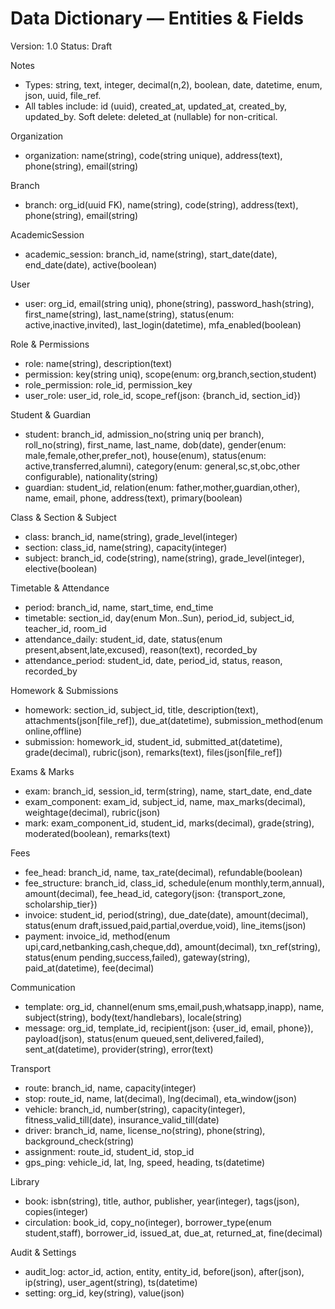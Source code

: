 # Data Dictionary — Entities & Fields

Version: 1.0
Status: Draft

Notes
- Types: string, text, integer, decimal(n,2), boolean, date, datetime, enum, json, uuid, file_ref.
- All tables include: id (uuid), created_at, updated_at, created_by, updated_by. Soft delete: deleted_at (nullable) for non-critical.

Organization
- organization: name(string), code(string unique), address(text), phone(string), email(string)

Branch
- branch: org_id(uuid FK), name(string), code(string), address(text), phone(string), email(string)

AcademicSession
- academic_session: branch_id, name(string), start_date(date), end_date(date), active(boolean)

User
- user: org_id, email(string uniq), phone(string), password_hash(string), first_name(string), last_name(string), status(enum: active,inactive,invited), last_login(datetime), mfa_enabled(boolean)

Role & Permissions
- role: name(string), description(text)
- permission: key(string uniq), scope(enum: org,branch,section,student)
- role_permission: role_id, permission_key
- user_role: user_id, role_id, scope_ref(json: {branch_id, section_id})

Student & Guardian
- student: branch_id, admission_no(string uniq per branch), roll_no(string), first_name, last_name, dob(date), gender(enum: male,female,other,prefer_not), house(enum), status(enum: active,transferred,alumni), category(enum: general,sc,st,obc,other configurable), nationality(string)
- guardian: student_id, relation(enum: father,mother,guardian,other), name, email, phone, address(text), primary(boolean)

Class & Section & Subject
- class: branch_id, name(string), grade_level(integer)
- section: class_id, name(string), capacity(integer)
- subject: branch_id, code(string), name(string), grade_level(integer), elective(boolean)

Timetable & Attendance
- period: branch_id, name, start_time, end_time
- timetable: section_id, day(enum Mon..Sun), period_id, subject_id, teacher_id, room_id
- attendance_daily: student_id, date, status(enum present,absent,late,excused), reason(text), recorded_by
- attendance_period: student_id, date, period_id, status, reason, recorded_by

Homework & Submissions
- homework: section_id, subject_id, title, description(text), attachments(json[file_ref]), due_at(datetime), submission_method(enum online,offline)
- submission: homework_id, student_id, submitted_at(datetime), grade(decimal), rubric(json), remarks(text), files(json[file_ref])

Exams & Marks
- exam: branch_id, session_id, term(string), name, start_date, end_date
- exam_component: exam_id, subject_id, name, max_marks(decimal), weightage(decimal), rubric(json)
- mark: exam_component_id, student_id, marks(decimal), grade(string), moderated(boolean), remarks(text)

Fees
- fee_head: branch_id, name, tax_rate(decimal), refundable(boolean)
- fee_structure: branch_id, class_id, schedule(enum monthly,term,annual), amount(decimal), fee_head_id, category(json: {transport_zone, scholarship_tier})
- invoice: student_id, period(string), due_date(date), amount(decimal), status(enum draft,issued,paid,partial,overdue,void), line_items(json)
- payment: invoice_id, method(enum upi,card,netbanking,cash,cheque,dd), amount(decimal), txn_ref(string), status(enum pending,success,failed), gateway(string), paid_at(datetime), fee(decimal)

Communication
- template: org_id, channel(enum sms,email,push,whatsapp,inapp), name, subject(string), body(text/handlebars), locale(string)
- message: org_id, template_id, recipient(json: {user_id, email, phone}), payload(json), status(enum queued,sent,delivered,failed), sent_at(datetime), provider(string), error(text)

Transport
- route: branch_id, name, capacity(integer)
- stop: route_id, name, lat(decimal), lng(decimal), eta_window(json)
- vehicle: branch_id, number(string), capacity(integer), fitness_valid_till(date), insurance_valid_till(date)
- driver: branch_id, name, license_no(string), phone(string), background_check(string)
- assignment: route_id, student_id, stop_id
- gps_ping: vehicle_id, lat, lng, speed, heading, ts(datetime)

Library
- book: isbn(string), title, author, publisher, year(integer), tags(json), copies(integer)
- circulation: book_id, copy_no(integer), borrower_type(enum student,staff), borrower_id, issued_at, due_at, returned_at, fine(decimal)

Audit & Settings
- audit_log: actor_id, action, entity, entity_id, before(json), after(json), ip(string), user_agent(string), ts(datetime)
- setting: org_id, key(string), value(json)

